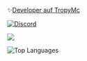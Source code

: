✨[Developer auf TropyMc](https://discord.gg/2DZvPM4k)

[![Discord](https://discord.c99.nl/widget/theme-3/859899416339939348.png)](#)

<img src="https://github-readme-stats.vercel.app/api?username=LBWBDeveloper&&show_icons=true&title_color=ffffff&icon_color=bb2acf&text_color=daf7dc&bg_color=151515">

![Top Languages](https://github-readme-stats.vercel.app/api/top-langs/?username=LBWBDeveloper&layout=compact)
